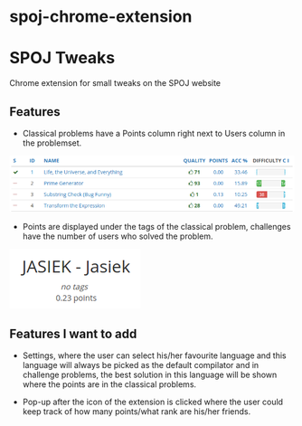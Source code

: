 # spoj-chrome-extension

SPOJ Tweaks
===========

Chrome extension for small tweaks on the SPOJ website

Features
--------
* Classical problems have a Points column right next to Users column in the problemset.

![Points next to the problems.](https://github.com/kubik369/spoj-chrome-extension/blob/master/problemset.png "Classical problems problem set.")

* Points are displayed under the tags of the classical problem, challenges have the number of users who solved the problem.

![Points displayed on the problem page.](https://github.com/kubik369/spoj-chrome-extension/blob/master/problem.png "Classical problem.")

Features I want to add
----------------------
* Settings, where the user can select his/her favourite language and this language will always be picked as the default compilator and in challenge problems, the best solution in this language will be shown where the points are in the classical problems.

* Pop-up after the icon of the extension is clicked where the user could keep track of how many points/what rank are his/her friends.